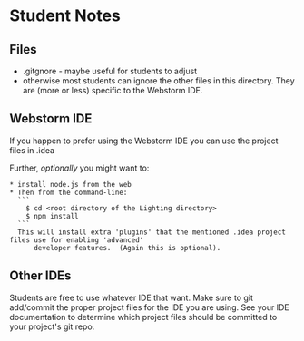 # Student Notes

## Files
   - .gitgnore - maybe useful for students to adjust
   - otherwise most students can ignore the other files in this directory.  They are (more or less) specific to 
     the Webstorm IDE.

## Webstorm IDE

If you happen to prefer using the Webstorm IDE you can use the project files in .idea

Further, _optionally_ you might want to:

    * install node.js from the web
	* Then from the command-line:
      ```
		$ cd <root directory of the Lighting directory>
		$ npm install
      ```
	  This will install extra 'plugins' that the mentioned .idea project files use for enabling 'advanced'
          developer features.  (Again this is optional).

## Other IDEs

Students are free to use whatever IDE that want.  Make sure to git add/commit the proper project files for the IDE 
you are using.  See your IDE documentation to determine which project files should be committed to your project's 
git repo.